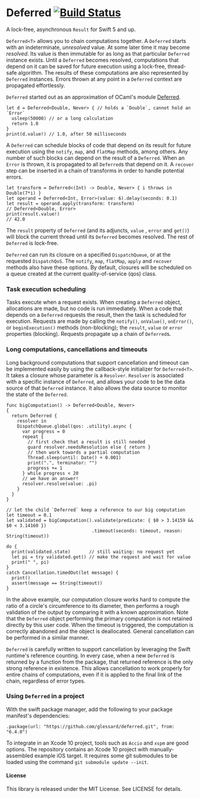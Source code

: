 # Deferred [![Build Status](https://travis-ci.org/glessard/deferred.svg?branch=master)](https://travis-ci.org/glessard/deferred)
A lock-free, asynchronous `Result` for Swift 5 and up.

`Deferred<T>` allows you to chain computations together. A `Deferred` starts with an indeterminate, *unresolved* value. At some later time it may become *resolved*. Its value is then immutable for as long as that particular `Deferred` instance exists.
Until a `Deferred` becomes resolved, computations that depend on it can be saved for future execution using a lock-free, thread-safe algorithm. The results of these computations are also represented by `Deferred` instances. Errors thrown at any point in a `Deferred` context are propagated effortlessly.

`Deferred` started out as an approximation of OCaml's module [Deferred](https://ocaml.janestreet.com/ocaml-core/111.25.00/doc/async_kernel/#Deferred).

```
let d = Deferred<Double, Never> { // holds a `Double`, cannot hold an `Error`
  usleep(50000) // or a long calculation
  return 1.0
}
print(d.value!) // 1.0, after 50 milliseconds
```

A `Deferred` can schedule blocks of code that depend on its result for future execution using the `notify`,  `map`, and `flatMap` methods, among others. Any number of such blocks can depend on the result of a `Deferred`. When an `Error` is thrown, it is propagated to all `Deferred`s that depend on it. A `recover` step can  be inserted in a chain of transforms in order to handle potential errors.

```
let transform = Deferred<(Int) -> Double, Never> { i throws in Double(7*i) }
let operand = Deferred<Int, Error>(value: 6).delay(seconds: 0.1)
let result = operand.apply(transform: transform)                        // Deferred<Double, Error>
print(result.value!)                                                    // 42.0
```
The `result` property of `Deferred` (and its adjuncts, `value` , `error` and `get()`) will block the current thread until its `Deferred` becomes resolved. The rest of `Deferred` is lock-free.

`Deferred` can run its closure on a specified `DispatchQueue`, or at the requested `DispatchQoS`. The `notify`, `map`, `flatMap`, `apply` and `recover` methods also have these options. By default, closures will be scheduled on a queue created at the current quality-of-service (qos) class.


### Task execution scheduling

Tasks execute when a request exists. When creating a `Deferred` object, allocations are made, but no code is run immediately. When a code that depends on a `Deferred` requests the result, then the task is scheduled for execution. Requests are made by calling the `notify()`, `onValue()`, `onError()`, or `beginExecution()` methods (non-blocking); the `result`, `value` or `error` properties (blocking). Requests propagate up a chain of `Deferred`s.


### Long computations, cancellations and timeouts

Long background computations that support cancellation and timeout can be implemented easily by using the callback-style initializer for `Deferred<T>`. It takes a closure whose parameter is a `Resolver`. `Resolver` is associated with a specific instance of `Deferred`, and allows your code to be the data source of that `Deferred` instance. It also allows the data source to monitor the state of the `Deferred`.

    func bigComputation() -> Deferred<Double, Never>
    {
      return Deferred {
        resolver in
        DispatchQueue.global(qos: .utility).async {
          var progress = 0
          repeat {
            // first check that a result is still needed
            guard resolver.needsResolution else { return }
            // then work towards a partial computation
            Thread.sleep(until: Date() + 0.001)
            print(".", terminator: "")
            progress += 1
          } while progress < 20
          // we have an answer!
          resolver.resolve(value: .pi)
        }
      }
    }

    // let the child `Deferred` keep a reference to our big computation
    let timeout = 0.1
    let validated = bigComputation().validate(predicate: { $0 > 3.14159 && $0 < 3.14160 })
                                    .timeout(seconds: timeout, reason: String(timeout))

    do {
      print(validated.state)       // still waiting: no request yet
      let pi = try validated.get() // make the request and wait for value
      print(" ", pi)
    }
    catch Cancellation.timedOut(let message) {
      print()
      assert(message == String(timeout))
    }

In the above example, our computation closure works hard to compute the ratio of a circle's circumference to its diameter, then performs a rough validation of the output by comparing it with a known approximation. Note that the `Deferred` object performing the primary computation is not retained directly by this user code. When the timeout is triggered, the computation is correctly abandoned and the object is deallocated. General cancellation can be performed in a similar manner.

`Deferred` is carefully written to support cancellation by leveraging the Swift runtime's reference counting. In every case, when a new `Deferred` is returned by a function from the package, that returned reference is the only strong reference in existence. This allows cancellation to work properly for entire chains of computations, even if it is applied to the final link of the chain, regardless of error types.

### Using `Deferred` in a project

With the swift package manager, add the following to your package manifest's dependencies:

    .package(url: "https://github.com/glessard/deferred.git", from: "6.4.0")

To integrate in an Xcode 10 project, tools such as `Accio` and `xspm` are good options. The repository contains an Xcode 10 project with manually-assembled example iOS target. It requires some git submodules to be loaded using the command `git submodule update --init`.

#### License

This library is released under the MIT License. See LICENSE for details.
